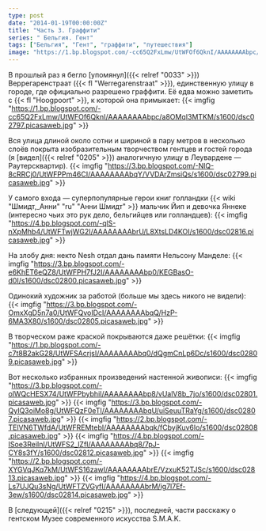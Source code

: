 ```yaml
---
type: post
date: "2014-01-19T00:00:00Z"
title: "Часть 3. Граффити"
series: " Бельгия. Гент"
tags: ["Бельгия", "Гент", "граффити", "путешествия"]
image: "https://1.bp.blogspot.com/-cc65Q2FxLmw/UtWFOf6QknI/AAAAAAAAbpc/a8OMqI3MTKM/s1600/dsc02797.picasaweb.jpg"
---
```


В прошлый раз я бегло [упомянул]({{< relref "0033" >}}) Веррегаренстраат ({{< fl "Werregarenstraat" >}}), единственную улицу в городе, где официально разрешено граффити. Её едва можно заметить с {{< fl "Hoogpoort" >}}, к которой она примыкает:
{{< imgfig "https://1.bp.blogspot.com/-cc65Q2FxLmw/UtWFOf6QknI/AAAAAAAAbpc/a8OMqI3MTKM/s1600/dsc02797.picasaweb.jpg" >}}

<!--more-->

Вся улица длиной около сотни и шириной в пару метров в несколько слоёв покрыта изобразительным творчеством гентцев и гостей города (я [видел]({{< relref "0205" >}}) аналогичную улицу в Леувардене — Раутерсквартир).
{{< imgfig "https://3.bp.blogspot.com/-NlQ-8cRRCj0/UtWFPPm46CI/AAAAAAAAbqY/VVDArZmsiQs/s1600/dsc02799.picasaweb.jpg" >}}

У самого входа — суперпопулярные герои книг голландки {{< wiki "Шмидт,_Анни" "ru" "Анни Шмидт" >}} мальчик Йип и девочка Яннеке (интересно чьих это рук дело, бельгийцев или голландцев):
{{< imgfig "https://4.bp.blogspot.com/-qlS-nXpMhb4/UtWFTwjWG2I/AAAAAAAAbrU/L8XtsLD4KOI/s1600/dsc02816.picasaweb.jpg" >}}

На злобу дня: некто Nesh отдал дань памяти Нельсону Манделе:
{{< imgfig "https://3.bp.blogspot.com/-e6KhET6eQZ8/UtWFPH7fJ2I/AAAAAAAAbp0/KEGBasO-d0I/s1600/dsc02800.picasaweb.jpg" >}}

Одинокий художник за работой (больше мы здесь никого не видели):
{{< imgfig "https://3.bp.blogspot.com/-OmxXgD5n7a0/UtWFQvoIDcI/AAAAAAAAbqQ/HzP-6MA3X80/s1600/dsc02805.picasaweb.jpg" >}}

В творческом раже краской покрываются даже решётки:
{{< imgfig "https://1.bp.blogspot.com/-c7t8B2akG28/UtWFSAcrjsI/AAAAAAAAbq0/dQgmCnLp6Dc/s1600/dsc02809.picasaweb.jpg" >}}

Вот несколько избранных произведений настенной живописи:
{{< imgfig "https://3.bp.blogspot.com/-olWQcHESX74/UtWFPbybhiI/AAAAAAAAbp8/vUalV8b_7jo/s1600/dsc02801.picasaweb.jpg" >}}
{{< imgfig "https://3.bp.blogspot.com/-QyIQ3oiMo8g/UtWFQzF0eTI/AAAAAAAAbqU/uiSeuuTRaYg/s1600/dsc02807.picasaweb.jpg" >}}
{{< imgfig "https://2.bp.blogspot.com/-TElVN6TWfdA/UtWFREMtebI/AAAAAAAAbqk/fCbyjKuv6lo/s1600/dsc02808.picasaweb.jpg" >}}
{{< imgfig "https://4.bp.blogspot.com/-ISoe3ReiInI/UtWFS2_lZfI/AAAAAAAAbq8/7pJ-CY8s3fY/s1600/dsc02812.picasaweb.jpg" >}}
{{< imgfig "https://2.bp.blogspot.com/-XYGVqJKq7kM/UtWFS16zawI/AAAAAAAAbrE/VzxuK52TJSc/s1600/dsc02813.picasaweb.jpg" >}}
{{< imgfig "https://4.bp.blogspot.com/-Ls7UJQu3sNg/UtWFTZVGyfI/AAAAAAAAbrM/ig7l7Ef-3ew/s1600/dsc02814.picasaweb.jpg" >}}

В [следующей]({{< relref "0215" >}}), последней, части расскажу о гентском Музее современного искусства S.M.A.K.
